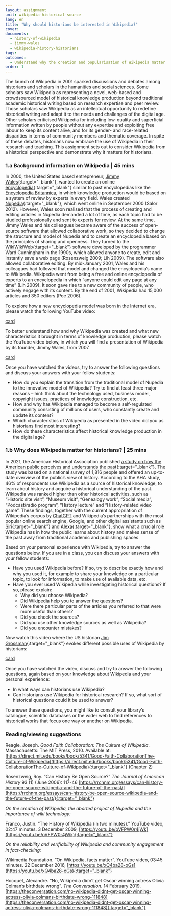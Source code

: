 ```yaml
---
layout: assignment
unit: wikipedia-historical-source 
lang: en
title: "Why should historians be interested in Wikipedia?"
cover:
documents:
  - history-of-wikipedia
  - jimmy-wales
  - wikipedia-history-historians
tags:
outcomes: 
  - Understand why the creation and popularisation of Wikipedia matter for historians 
order: 1
---
```

The launch of Wikipedia in 2001 sparked discussions and debates among historians and scholars in the humanities and social sciences. Some scholars saw Wikipedia as representing a novel, web-based and crowdsourced model of historical knowledge production beyond traditional academic historical writing based on research expertise and peer review. Those scholars saw Wikipedia as an intellectual opportunity to redefine historical writing and adapt it to the needs and challenges of the digital age. Other scholars criticised Wikipedia for including low-quality and superficial information written by people without any expertise and exploiting free labour to keep its content alive, and for its gender- and race-related disparities in terms of community members and thematic coverage. In spite of these debates, historians now embrace the use of Wikipedia in their research and teaching. This assignment sets out to consider Wikipedia from a historical perspective and demonstrate why it matters for historians.

<!-- more -->

<!-- briefing-student -->

### 1.a Background information on Wikipedia | 45 mins
<!-- section-contents -->

In 2000, the United States based entrepreneur, [Jimmy Wales](https://en.wikipedia.org/wiki/Jimmy_Wales){:target="_blank"}, wanted to create an online [encyclopedia](https://en.wikipedia.org/wiki/Encyclopedia){:target="_blank"} similar to past encyclopedias like the [Encyclopedia Britannica](https://www.britannica.com/), in which knowledge production would be based on a system of review by experts in every field. Wales created [Nupedia](https://en.wikipedia.org/wiki/Nupedia){:target="_blank"}, which went online in September 2000 (Salor 2012). However, Wales soon realised that the process of creating and editing articles in Nupedia demanded a lot of time, as each topic had to be studied professionally and sent to experts for review. At the same time, Jimmy Wales and his colleagues became aware of the success of open-source software that allowed collaborative work, so they decided to change the structure and model of Nupedia and to create an encyclopedia based on the principles of sharing and openness. They turned to the [WikiWikiWeb](https://en.wikipedia.org/wiki/WikiWikiWeb){:target="_blank"} software developed by the programmer Ward Cunningham in the 1990s, which allowed anyone to create, edit and instantly save a web page (Rosenzweig 2009; Lih 2009). The software also allowed collaborative editing. By mid-January 2001, Wales and his colleagues had followed that model and changed the encyclopedia’s name to Wikipedia. Wikipedia went from being a free and online encyclopedia of experts to an encyclopedia in which “anyone could edit any page at any time” (Lih 2009). It soon gave rise to a new community of people, who actively engage with its content. By the end of 2001, Wikipedia had 15,000 articles and 350 editors (Poe 2006).

To explore how a new encyclopedia model was born in the Internet era, please watch the following YouTube video: 

[card](history-of-wikipedia)

To better understand how and why Wikipedia was created and what new characteristics it brought in terms of knowledge production, please watch the YouTube video below, in which you will find a presentation of Wikipedia by its founder, Jimmy Wales, from 2007.

[card](jimmy-wales)
<!-- > “Jimmy Wales: how a ragtag band created Wikipedia.” YouTube video. 20:48 minutes [https://youtu.be/WQR0gx0QBZ4](https://youtu.be/WQR0gx0QBZ4){:target="_blank"}.--> 
 

Once you have watched the videos, try to answer the following questions and discuss your answers with your fellow students:
- How do you explain the transition from the traditional model of Nupedia to the innovative model of Wikipedia? Try to find at least three major reasons – hint: think about the technology used, business model, copyright issues, practices of knowledge construction, etc.
- How and why has Wikipedia managed to become a self-regulated community consisting of millions of users, who constantly create and update its content?
- Which characteristics of Wikipedia as presented in the video did you as historians find most interesting?
- How do these characteristics affect historical knowledge production in the digital age?

<!-- section -->

### 1.b Why does Wikipedia matter for historians? | 25 mins
<!-- section-contents -->

In 2021, the American Historical Association published [a study on how the American public perceives and understands the past](https://www.historians.org/research-and-publications/perspectives-on-history/september-2021/a-snapshot-of-the-publics-views-on-history-national-poll-offers-valuable-insights-for-historians-and-advocates){:target="_blank"}. The study was based on a national survey of 1,816 people and offered an up-to-date overview of the public’s view of history. According to the AHA study, 46% of respondents use Wikipedia as a source of historical knowledge, to learn about history and acquire a historical understanding of the past. Wikipedia was ranked higher than other historical activities, such as “Historic site visit”, “Museum visit”, “Genealogy work”, “Social media”, “Podcast/radio program”, “History lecture” and “History-related video game”. These findings, together with the current appropriation of Wikipedia’s corpus by [ChatGPT](https://en.wikipedia.org/wiki/ChatGPT) and Wikipedia’s partnerships with the most popular online search engine, Google, and other digital assistants such as [Siri](https://en.wikipedia.org/wiki/Siri){:target="_blank"} and [Alexa](https://en.wikipedia.org/wiki/Amazon_Alexa){:target="_blank"}, show what a crucial role Wikipedia has in how the public learns about history and makes sense of the past away from traditional academic and publishing spaces. 

Based on your personal experience with Wikipedia, try to answer the questions below. If you are in a class, you can discuss your answers with your fellow students:

- Have you used Wikipedia before? If so, try to describe exactly how and why you used it, for example to share your knowledge on a particular topic, to look for information, to make use of available data, etc.
- Have you ever used Wikipedia while investigating historical questions? If so, please explain: 
  - Why did you choose Wikipedia?
  - Did Wikipedia help you to answer the questions?
  - Were there particular parts of the articles you referred to that were more useful than others?
  - Did you check the sources?
  - Did you use other knowledge sources as well as Wikipedia?
  - Did you encounter mistakes? 

Now watch this video where the US historian [Jim Grossman](https://www.historians.org/person/jim-grossman/){:target="_blank"} evokes different possible uses of Wikipedia by historians: 

[card](wikipedia-history-historians)
<!-- Intelligent Channel. [“Wikipedia, history, and historians – Jim Grossman in INT’s ENLIGHTENMENT MINUTES.”](https://youtu.be/S-Yj7V6d54Q){:target="_blank"} YouTube video. 4:32 mins.-->   

Once you have watched the video, discuss and try to answer the following questions, again based on your knowledge about Wikipedia and your personal experience:
- In what ways can historians use Wikipedia? 
- Can historians use Wikipedia for historical research? If so, what sort of historical questions could it be used to answer? 

To answer these questions, you might like to consult your library’s catalogue, scientific databases or the wider web to find references to historical works that focus one way or another on Wikipedia. 

<!-- section -->

### Reading/viewing suggestions
<!-- section-contents --> 
Reagle, Joseph. *Good Faith Collaboration: The Culture of Wikipedia*. Massachusetts: The MIT Press, 2010. Available at: [https://direct.mit.edu/books/book/5341/Good-Faith-CollaborationThe-Culture-of-Wikipedia](https://direct.mit.edu/books/book/5341/Good-Faith-CollaborationThe-Culture-of-Wikipedia){:target="_blank"} (Chapter 2)

Rosenzweig, Roy. “Can History Be Open Source?” *The Journal of American History* 93 (1) (June 2006): 117-46 [https://rrchnm.org/essays/can-history-be-open-source-wikipedia-and-the-future-of-the-past/](https://rrchnm.org/essays/can-history-be-open-source-wikipedia-and-the-future-of-the-past/){:target="_blank"}

*On the creation of Wikipedia, the aborted project of Nupedia and the importance of wiki technology:*

Franco, Justin. “The History of Wikipedia (in two minutes).” YouTube video, 02:47 minutes. 3 December 2009, [https://youtu.be/oVFPW0r4jWk](https://youtu.be/oVFPW0r4jWk){:target="_blank"}

*On the reliability and verifiability of Wikipedia and community engagement in fact-checking:* 

Wikimedia Foundation. “On Wikipedia, facts matter”. YouTube video, 03:45 minutes. 22 December 2016, [https://youtu.be/xQ4ba28-oGs](https://youtu.be/xQ4ba28-oGs){:target="_blank"} 

Hocquet, Alexandre. “No, Wikipedia didn’t get Oscar-winning actress Olivia Colman’s birthdate wrong”. *The Conversation*. 14 February 2019. [https://theconversation.com/no-wikipedia-didnt-get-oscar-winning-actress-olivia-colmans-birthdate-wrong-111848](https://theconversation.com/no-wikipedia-didnt-get-oscar-winning-actress-olivia-colmans-birthdate-wrong-111848){:target="_blank"}


<!-- briefing-teacher -->
